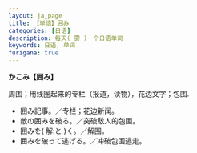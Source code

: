 ```yaml
---
layout: ja_page
title: 【単語】囲み
categories: [日语]
description: 每天( 雾 )一个日语单词
keywords: 日语, 单词
furigana: true
---
```


**かこみ【囲み】**

周围；用线圈起来的专栏（报道，读物），花边文字；包围.
-	囲み記事。／专栏；花边新闻。
-	敵の囲みを破る。／突破敌人的包围。
-	囲みを( 解:と )く。／解围。
-	囲みを破って逃げる。／冲破包围逃走。
